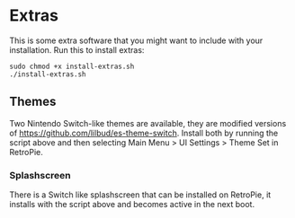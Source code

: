 # Extras
This is some extra software that you might want to include with your installation.
Run this to install extras:
```
sudo chmod +x install-extras.sh
./install-extras.sh
```

## Themes
Two Nintendo Switch-like themes are available, they are modified versions of https://github.com/lilbud/es-theme-switch. Install both by running the script above and then selecting Main Menu > UI Settings > Theme Set in RetroPie.

### Splashscreen
There is a Switch like splashscreen that can be installed on RetroPie, it installs with the script above and becomes active in the next boot.

